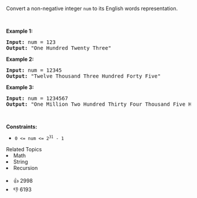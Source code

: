 <p>Convert a non-negative integer <code>num</code> to its English words representation.</p>

<p>&nbsp;</p> 
<p><strong class="example">Example 1:</strong></p>

<pre>
<strong>Input:</strong> num = 123
<strong>Output:</strong> "One Hundred Twenty Three"
</pre>

<p><strong class="example">Example 2:</strong></p>

<pre>
<strong>Input:</strong> num = 12345
<strong>Output:</strong> "Twelve Thousand Three Hundred Forty Five"
</pre>

<p><strong class="example">Example 3:</strong></p>

<pre>
<strong>Input:</strong> num = 1234567
<strong>Output:</strong> "One Million Two Hundred Thirty Four Thousand Five Hundred Sixty Seven"
</pre>

<p>&nbsp;</p> 
<p><strong>Constraints:</strong></p>

<ul> 
 <li><code>0 &lt;= num &lt;= 2<sup>31</sup> - 1</code></li> 
</ul>

<div><div>Related Topics</div><div><li>Math</li><li>String</li><li>Recursion</li></div></div><br><div><li>👍 2998</li><li>👎 6193</li></div>